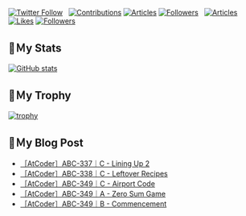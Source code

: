 [![Twitter Follow](https://img.shields.io/twitter/follow/hyperdb?label=twitter&logo=twitter&style=plastic)](https://twitter.com/hyperdb)
&nbsp;
[![Contributions](https://badgen.org/img/qiita/hyperdb/contributions?style=plastic)](https://qiita.com/hyperdb)
[![Articles](https://badgen.org/img/qiita/hyperdb/articles?style=plastic)](https://qiita.com/hyperdb)
[![Followers](https://badgen.org/img/qiita/hyperdb/followers?style=plastic)](https://qiita.com/hyperdb)
&nbsp;
[![Articles](https://badgen.org/img/zenn/hyperdb/articles)](https://zenn.dev/hyperdb)
[![Likes](https://badgen.org/img/zenn/hyperdb/likes?style=plastic)](https://zenn.dev/hyperdb)
[![Followers](https://badgen.org/img/zenn/hyperdb/followers?style=plastic)](https://zenn.dev/hyperdb)

## 🔖Ｍy Stats

[![GitHub stats](https://github-readme-stats-eight-theta.vercel.app/api?username=hyperdb&theme=radical&count_private=true&show_icons=true)](https://github.com/anuraghazra/github-readme-stats)

## 🔖Ｍy Trophy

[![trophy](https://github-profile-trophy.vercel.app/?username=hyperdb&theme=onedark)](https://github.com/ryo-ma/github-profile-trophy)

## 🔖Ｍy Blog Post

<!-- BLOG-POST-LIST:START -->
- [［AtCoder］ABC-337｜C - Lining Up 2](https://zenn.dev/hyperdb/articles/5713700cb0e958)
- [［AtCoder］ABC-338｜C - Leftover Recipes](https://zenn.dev/hyperdb/articles/f49c4be2e1abdc)
- [［AtCoder］ABC-349｜C - Airport Code](https://zenn.dev/hyperdb/articles/c9a8b1ecdde78f)
- [［AtCoder］ABC-349｜A - Zero Sum Game](https://zenn.dev/hyperdb/articles/24dca9b704358d)
- [［AtCoder］ABC-349｜B - Commencement](https://zenn.dev/hyperdb/articles/0bc9852302426d)
<!-- BLOG-POST-LIST:END -->
